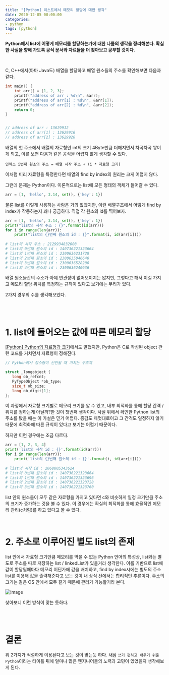 ```yaml
---
title: "[Python] 리스트에서 메모리 할당에 대한 생각"
date: 2020-12-05 00:00:00
categories:
- python
tags: [python]
---
```




**Python에서 list에 어떻게 메모리를 할당하는가에 대한 나름의 생각을 정리해본다. 확실한 사실을 향해 가도록 공식 문서와 자료들을 더 찾아보고 공부할 것이다.**

<br/>

C, C++에서(아마 Java도) 배열을 할당하고 배열 원소들의 주소를 확인해보면 다음과 같다.

```c
int main() {
    int arr[] = {1, 2, 3};
    printf("address of arr : %d\n", &arr);
    printf("address of arr[1] : %d\n", &arr[1]);
    printf("address of arr[2] : %d\n", &arr[2]);
    return 0;
}


// address of arr : 13629912
// address of arr[1] : 13629916
// address of arr[2] : 13629920    

```

배열의 첫 주소에서 배열의 자료형인 int의 크기 4Byte만큼 더해지면서 차곡차곡 쌓이게 되고, 이를 보면 다음과 같은 공식을 어렵지 않게 생각할 수 있다.

`인덱스 i번째 원소의 주소 = 배열 시작 주소 + (i * 자료형 크기)`

이처럼 미리 자료형을 특정한다면 배열의 find by index의 원리는 크게 어렵지 않다. <br/>

그런데 문제는 Python이다. 이론적으로는 list에 모든 형태의 객체가 들어갈 수 있다.

```python
arr = [1, 'hello', 3.14, set(), {'key': 1}]
```

물론 list를 이렇게 사용하는 사람은 거의 없겠지만, 이런 배열구조에서 어떻게 find by index가 작동하는지 꽤나 궁금하다. 직접 각 원소의 id를 찍어보자.

```python
arr = [1, 'hello', 3.14, set(), {'key': 1}]
print("list의 시작 주소 : {}".format(id(arr)))
for i in range(len(arr)):
    print("list의 {}번째 원소의 id : {}".format(i, id(arr[i])))
    
# list의 시작 주소 : 2129934832008
# list의 0번째 원소의 id : 140736221323664
# list의 1번째 원소의 id : 2300636231728
# list의 2번째 원소의 id : 2300635046640
# list의 3번째 원소의 id : 2300636528200
# list의 4번째 원소의 id : 2300636240936
```

배열 원소들간의 주소가 아예 연관성이 없어보이지는 않지만, 그렇다고 해서 이걸 가지고 메모리 할당 위치를 특정하는 규칙이 있다고 보기에는 무리가 있다.

2가지 경우의 수를 생각해보았다.

<br/><br/>



# 1. list에 들어오는 값에 따른 메모리 할당

[[Python] Python의 자료형과 크기](https://eprj453.github.io/2020-11-29/Python-Python%EC%9D%98-%EC%9E%90%EB%A3%8C%ED%98%95%EA%B3%BC-%ED%81%AC%EA%B8%B0)에서도 말했지만, Python은 C로 작성된 object 관련 코드를 거치면서 자료형이 정해진다.

 ```c
// Python에서 정수형이 선언될 때 거치는 구조체

struct _longobject {
    long ob_refcnt;
    PyTypeObject *ob_type;
    size_t ob_size;
    long ob_digit[1];
};
 ```

이 과정에서 자료형 크기별로 메모리 크기를 알 수 있고, 내부 최적화를 통해 할당 간격 / 위치를 정하는게 아닐까?한 것이 첫번째 생각이다. 사실 위에서 확인한 Python list의 주소를 봤을 때는 이 가설은 믿기 어렵다. 증감도 제멋대로이고 그 간격도 일정하지 않기 때문에 최적화에 따른 규칙이 있다고 보기는 어렵기 때문이다. 

하지만 이런 경우에는 조금 다르다.

```python
arr = [1, 2, 3, 4]
print('list의 시작 id : {}'.format(id(arr)))
for i in range(len(arr)):
    print('list의 {}번째 원소의 id : {}'.format(i, id(arr[i])))
    
# list의 시작 id : 2068005343624
# list의 0번째 원소의 id : 140736221323664
# list의 1번째 원소의 id : 140736221323696
# list의 2번째 원소의 id : 140736221323728
# list의 3번째 원소의 id : 140736221323760
```

 list 안의 원소들이 모두 같은 자료형을 가지고 있다면 c와 비슷하게 일정 크기만큼 주소의 크기가 증가하는 것을 볼 수 있다. 이 경우에는 확실히 최적화를 통해 효율적인 메모리 관리(c처럼)를 하고 있다고 볼 수 있다.

<br/>

# 2. 주소로 이루어진 별도 list의 존재

list 안에서 자료형 크기만큼 메모리를 먹을 수 없는 Python 언어의 특성상, list와는 별도로 주소를 따로 저장하는 list / linkedList가 있을거라 생각한다. 이를 기반으로 list에 값이 할당될때마다 메모리 어딘가에 값을 배치하고, find by index시에는 별도의 주소 list를 이용해 값을 출력해준다고 보는 것이 내 상식 선에서는 합리적인 추론이다. 주소의 크기는 같은 OS 안에서 모두 같기 때문에 관리가 가능할거라 본다.

![image](https://user-images.githubusercontent.com/52685258/101272803-ffd8f300-37d2-11eb-83d8-a3f594a433e5.png)


찾아보니 이런 방식이 맞는 듯하다.

<br/>

<br/>

# 결론

위 2가지가 적절하게 이용된다고 보는 것이 맞는듯 하다. 새삼 `쓰기 편하고 배우기 쉬운 Python`이라는 타이틀 뒤에 얼마나 많은 엔지니어들의 노력과 고민이 있었을지 생각해보게 된다.